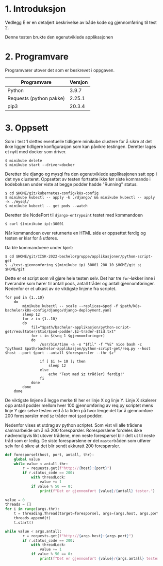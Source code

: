 # 1. Introduksjon

Vedlegg E er en detaljert beskrivelse av både kode og gjennomføring til test 2.

Denne testen brukte den egenutviklede applikasjonen

# 2. Programvare

Programvarer utover det som er beskrevet i oppgaven.

| Programvare                   | Versjon   |
|-------------------------------|-----------|
| Python                        | 3.9.7     |
| Requests (python pakke)       | 2.25.1   |
| pip3                          | 20.3.4    |

# 3. Oppsett

Som i test 1 slettes eventuelle tidligere minikube clustere for å sikre at det ikke ligger tidligere konfigurasjon som kan påvikre testingen. Deretter lages et nytt med docker som driver.

```shell
$ minikube delete
$ minikube start --driver=docker
```

Deretter ble django og mysql fra den egenutviklede applikasjonen satt opp i det nye clusteret. Oppsettet av testen fortsatte ikke før siste kommando i kodeboksen under viste at begge podder hadde "Running" status.

```shell
$ cd $HOME/git/kubernetes-config/k8s-config
$ minikube kubectl -- apply -k ./django/ && minikube kubectl -- apply -k ./mysql/
$ minikube kubectl -- get pods --watch
```

Deretter ble NodePort til `django-entrypoint` testet med kommandoen

```shell
$ curl $(minikube ip):30001
```

Når kommandoen over returnerte en HTML side er oppsettet ferdig og testen er klar for å utføres.

Da ble kommandoene under kjørt:
```shell
$ cd $HOME/git/CISK-2022-bachelorgruppe/applikasjoner/python-script-get
$ ./test-gjennomføring $(minikube ip) 30001 200 10 $HOME/git sj $HOME/git
```

Dette er et script som vil gjøre hele testen selv. Det har tre `for`-løkker inne i hverandre som hører til antall pods, antall tråder og antall gjennomføringer. Nedenfor er et utkast av de viktigste linjene fra scriptet.

```shell
for pod in {1..10}
    do
        minikube kubectl -- scale --replicas=$pod -f $path/k8s-bachelor/k8s-config/django/django-deployment.yaml
        sleep 12
        for z in {1..10}
        do
            fil="$path/bachelor-applikasjon/python-script-get/resultater/$tid/$pod-podder.$z-trader-$tid.txt"
            for i in $(seq 1 $gjennomforinger)
            do
                /usr/bin/time -a -o "$fil" -f "%E" nice bash -c "python3 $path/bachelor-applikasjon/python-script-get/req.py --host $host --port $port --antall $foresporsler --thr $z"
                
                if [ $i != 10 ]; then
                    sleep 12
                else
                    echo "Test med $z tråd(er) ferdig!"
                fi
            done
        done
    done
```
De viktigste linjene å legge merke til her er linje X og linje Y. Linje X skalerer opp antall podder mellom hver 100 gjennomføring av req.py scriptet mens linje Y gjør selve testen ved å ta tiden på hvor lenge det tar å gjennomføre 200 forespørsler med `$z` tråder mot `$pod` podder.

Nedenfor vises et utdrag av python scriptet. Som vist vil alle trådene sammarbeide om å nå 200 forespørsler. Rorespørslene fordeles ikke nødvendigvis likt utover trådene, men neste forespørsel blir delt ut til neste tråd som er ledig.
De siste forespørslene er det `master`tråden som utfører selv for å sikre at det blir sendt akkuratt 200 forespørsler.

```python
def foresporsel(host, port, antall, thr):
    global value
    while value < antall-thr:
        r = requests.get(f"http://{host}:{port}")
        if r.status_code == 200:
            with threadLock:
                value += 1
            if value % 50 == 0:
                print(f"Det er gjennomført {value}/{antall} tester.")
                
value = 0
threads = []
for i in range(args.thr):
    t = threading.Thread(target=foresporsel, args=(args.host, args.port, args.antall, args.thr))
    threads.append(t)
    t.start()
```
```python
while value < args.antall:
        r = requests.get(f"http://{args.host}:{args.port}")
        if r.status_code == 200:
            with threadLock:
                value += 1
            if value % 50 == 0:
                print(f"Det er gjennomført {value}/{args.antall} tester.")
```
